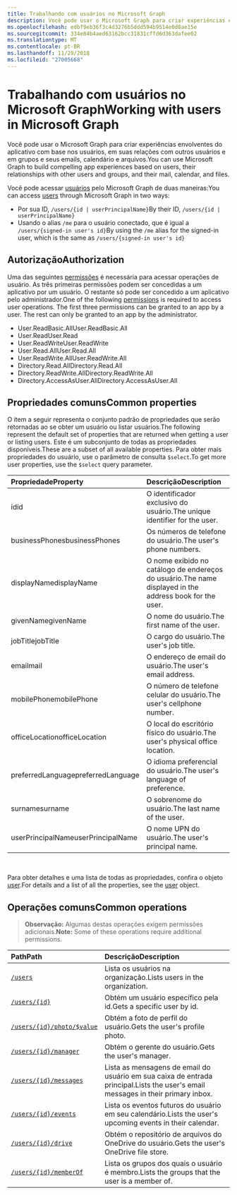 ```yaml
---
title: Trabalhando com usuários no Microsoft Graph
description: Você pode usar o Microsoft Graph para criar experiências envolventes do aplicativo com base nos usuários, em suas relações com outros usuários e em grupos e seus emails, calendário e arquivos.
ms.openlocfilehash: edbf9eb36f3c4d3276b5ddd594b9514e0d8ae15e
ms.sourcegitcommit: 334e84b4aed63162bcc31831cffd6d363dafee02
ms.translationtype: MT
ms.contentlocale: pt-BR
ms.lasthandoff: 11/29/2018
ms.locfileid: "27005668"
---
```

# <a name="working-with-users-in-microsoft-graph"></a><span data-ttu-id="b71a3-103">Trabalhando com usuários no Microsoft Graph</span><span class="sxs-lookup"><span data-stu-id="b71a3-103">Working with users in Microsoft Graph</span></span>

<span data-ttu-id="b71a3-104">Você pode usar o Microsoft Graph para criar experiências envolventes do aplicativo com base nos usuários, em suas relações com outros usuários e em grupos e seus emails, calendário e arquivos.</span><span class="sxs-lookup"><span data-stu-id="b71a3-104">You can use Microsoft Graph to build compelling app experiences based on users, their relationships with other users and groups, and their mail, calendar, and files.</span></span>

<span data-ttu-id="b71a3-105">Você pode acessar [usuários](user.md) pelo Microsoft Graph de duas maneiras:</span><span class="sxs-lookup"><span data-stu-id="b71a3-105">You can access [users](user.md) through Microsoft Graph in two ways:</span></span>

- <span data-ttu-id="b71a3-106">Por sua ID, `/users/{id | userPrincipalName}`</span><span class="sxs-lookup"><span data-stu-id="b71a3-106">By their ID, `/users/{id | userPrincipalName}`</span></span> 
- <span data-ttu-id="b71a3-107">Usando o alias `/me` para o usuário conectado, que é igual a `/users/{signed-in user's id}`</span><span class="sxs-lookup"><span data-stu-id="b71a3-107">By using the `/me` alias for the signed-in user, which is the same as `/users/{signed-in user's id}`</span></span>

## <a name="authorization"></a><span data-ttu-id="b71a3-108">Autorização</span><span class="sxs-lookup"><span data-stu-id="b71a3-108">Authorization</span></span>

<span data-ttu-id="b71a3-p101">Uma das seguintes [permissões](https://developer.microsoft.com/graph/docs/authorization/permission_scopes) é necessária para acessar operações de usuário. As três primeiras permissões podem ser concedidas a um aplicativo por um usuário. O restante só pode ser concedido a um aplicativo pelo administrador.</span><span class="sxs-lookup"><span data-stu-id="b71a3-p101">One of the following [permissions](https://developer.microsoft.com/graph/docs/authorization/permission_scopes) is required to access user operations. The first three permissions can be granted to an app by a user. The rest can only be granted to an app by the administrator.</span></span>

- <span data-ttu-id="b71a3-112">User.ReadBasic.All</span><span class="sxs-lookup"><span data-stu-id="b71a3-112">User.ReadBasic.All</span></span>
- <span data-ttu-id="b71a3-113">User.Read</span><span class="sxs-lookup"><span data-stu-id="b71a3-113">User.Read</span></span>
- <span data-ttu-id="b71a3-114">User.ReadWrite</span><span class="sxs-lookup"><span data-stu-id="b71a3-114">User.ReadWrite</span></span>
- <span data-ttu-id="b71a3-115">User.Read.All</span><span class="sxs-lookup"><span data-stu-id="b71a3-115">User.Read.All</span></span>
- <span data-ttu-id="b71a3-116">User.ReadWrite.All</span><span class="sxs-lookup"><span data-stu-id="b71a3-116">User.ReadWrite.All</span></span>
- <span data-ttu-id="b71a3-117">Directory.Read.All</span><span class="sxs-lookup"><span data-stu-id="b71a3-117">Directory.Read.All</span></span>
- <span data-ttu-id="b71a3-118">Directory.ReadWrite.All</span><span class="sxs-lookup"><span data-stu-id="b71a3-118">Directory.ReadWrite.All</span></span>
- <span data-ttu-id="b71a3-119">Directory.AccessAsUser.All</span><span class="sxs-lookup"><span data-stu-id="b71a3-119">Directory.AccessAsUser.All</span></span>

## <a name="common-properties"></a><span data-ttu-id="b71a3-120">Propriedades comuns</span><span class="sxs-lookup"><span data-stu-id="b71a3-120">Common properties</span></span>

<span data-ttu-id="b71a3-121">O item a seguir representa o conjunto padrão de propriedades que serão retornadas ao se obter um usuário ou listar usuários.</span><span class="sxs-lookup"><span data-stu-id="b71a3-121">The following represent the default set of properties that are returned when getting a user or listing users.</span></span> <span data-ttu-id="b71a3-122">Este é um subconjunto de todas as propriedades disponíveis.</span><span class="sxs-lookup"><span data-stu-id="b71a3-122">These are a subset of all available properties.</span></span> <span data-ttu-id="b71a3-123">Para obter mais propriedades do usuário, use o parâmetro de consulta `$select`.</span><span class="sxs-lookup"><span data-stu-id="b71a3-123">To get more user properties, use the `$select` query parameter.</span></span> 

|<span data-ttu-id="b71a3-124">Propriedade</span><span class="sxs-lookup"><span data-stu-id="b71a3-124">Property</span></span> |<span data-ttu-id="b71a3-125">Descrição</span><span class="sxs-lookup"><span data-stu-id="b71a3-125">Description</span></span> |
|:----------|:-------------|
|<span data-ttu-id="b71a3-126">id</span><span class="sxs-lookup"><span data-stu-id="b71a3-126">id</span></span> | <span data-ttu-id="b71a3-127">O identificador exclusivo do usuário.</span><span class="sxs-lookup"><span data-stu-id="b71a3-127">The unique identifier for the user.</span></span>|
|<span data-ttu-id="b71a3-128">businessPhones</span><span class="sxs-lookup"><span data-stu-id="b71a3-128">businessPhones</span></span> | <span data-ttu-id="b71a3-129">Os números de telefone do usuário.</span><span class="sxs-lookup"><span data-stu-id="b71a3-129">The user's phone numbers.</span></span>|
|<span data-ttu-id="b71a3-130">displayName</span><span class="sxs-lookup"><span data-stu-id="b71a3-130">displayName</span></span> | <span data-ttu-id="b71a3-131">O nome exibido no catálogo de endereços do usuário.</span><span class="sxs-lookup"><span data-stu-id="b71a3-131">The name displayed in the address book for the user.</span></span>|
|<span data-ttu-id="b71a3-132">givenName</span><span class="sxs-lookup"><span data-stu-id="b71a3-132">givenName</span></span>| <span data-ttu-id="b71a3-133">O nome do usuário.</span><span class="sxs-lookup"><span data-stu-id="b71a3-133">The first name of the user.</span></span> |
|<span data-ttu-id="b71a3-134">jobTitle</span><span class="sxs-lookup"><span data-stu-id="b71a3-134">jobTitle</span></span> | <span data-ttu-id="b71a3-135">O cargo do usuário.</span><span class="sxs-lookup"><span data-stu-id="b71a3-135">The user's job title.</span></span>|
|<span data-ttu-id="b71a3-136">email</span><span class="sxs-lookup"><span data-stu-id="b71a3-136">mail</span></span>| <span data-ttu-id="b71a3-137">O endereço de email do usuário.</span><span class="sxs-lookup"><span data-stu-id="b71a3-137">The user's email address.</span></span> |
|<span data-ttu-id="b71a3-138">mobilePhone</span><span class="sxs-lookup"><span data-stu-id="b71a3-138">mobilePhone</span></span> | <span data-ttu-id="b71a3-139">O número de telefone celular do usuário.</span><span class="sxs-lookup"><span data-stu-id="b71a3-139">The user's cellphone number.</span></span>|
|<span data-ttu-id="b71a3-140">officeLocation</span><span class="sxs-lookup"><span data-stu-id="b71a3-140">officeLocation</span></span> | <span data-ttu-id="b71a3-141">O local do escritório físico do usuário.</span><span class="sxs-lookup"><span data-stu-id="b71a3-141">The user's physical office location.</span></span>|
|<span data-ttu-id="b71a3-142">preferredLanguage</span><span class="sxs-lookup"><span data-stu-id="b71a3-142">preferredLanguage</span></span> | <span data-ttu-id="b71a3-143">O idioma preferencial do usuário.</span><span class="sxs-lookup"><span data-stu-id="b71a3-143">The user's language of preference.</span></span>|
|<span data-ttu-id="b71a3-144">surname</span><span class="sxs-lookup"><span data-stu-id="b71a3-144">surname</span></span>| <span data-ttu-id="b71a3-145">O sobrenome do usuário.</span><span class="sxs-lookup"><span data-stu-id="b71a3-145">The last name of the user.</span></span> |
|<span data-ttu-id="b71a3-146">userPrincipalName</span><span class="sxs-lookup"><span data-stu-id="b71a3-146">userPrincipalName</span></span>| <span data-ttu-id="b71a3-147">O nome UPN do usuário.</span><span class="sxs-lookup"><span data-stu-id="b71a3-147">The user's principal name.</span></span> |

<br/>

<span data-ttu-id="b71a3-148">Para obter detalhes e uma lista de todas as propriedades, confira o objeto [user](user.md).</span><span class="sxs-lookup"><span data-stu-id="b71a3-148">For details and a list of all the properties, see the [user](user.md) object.</span></span>

## <a name="common-operations"></a><span data-ttu-id="b71a3-149">Operações comuns</span><span class="sxs-lookup"><span data-stu-id="b71a3-149">Common operations</span></span>

> <span data-ttu-id="b71a3-150">**Observação:** Algumas destas operações exigem permissões adicionais.</span><span class="sxs-lookup"><span data-stu-id="b71a3-150">**Note:** Some of these operations require additional permissions.</span></span>

| <span data-ttu-id="b71a3-151">Path</span><span class="sxs-lookup"><span data-stu-id="b71a3-151">Path</span></span>    | <span data-ttu-id="b71a3-152">Descrição</span><span class="sxs-lookup"><span data-stu-id="b71a3-152">Description</span></span> |
|:---------|:-------------|
|[`/users`](../api/user-list.md) | <span data-ttu-id="b71a3-153">Lista os usuários na organização.</span><span class="sxs-lookup"><span data-stu-id="b71a3-153">Lists users in the organization.</span></span> |
|[`/users/{id}`](../api/user-get.md) | <span data-ttu-id="b71a3-154">Obtém um usuário específico pela id.</span><span class="sxs-lookup"><span data-stu-id="b71a3-154">Gets a specific user by id.</span></span> |
|[`/users/{id}/photo/$value`](../api/profilephoto-get.md)| <span data-ttu-id="b71a3-155">Obtém a foto de perfil do usuário.</span><span class="sxs-lookup"><span data-stu-id="b71a3-155">Gets the user's profile photo.</span></span> |
|[`/users/{id}/manager`](../api/user-list-manager.md) | <span data-ttu-id="b71a3-156">Obtém o gerente do usuário.</span><span class="sxs-lookup"><span data-stu-id="b71a3-156">Gets the user's manager.</span></span> |
|[`/users/{id}/messages`](../api/user-list-messages.md)| <span data-ttu-id="b71a3-157">Lista as mensagens de email do usuário em sua caixa de entrada principal.</span><span class="sxs-lookup"><span data-stu-id="b71a3-157">Lists the user's email messages in their primary inbox.</span></span> |
|[`/users/{id}/events`](../api/user-list-events.md) | <span data-ttu-id="b71a3-158">Lista os eventos futuros do usuário em seu calendário.</span><span class="sxs-lookup"><span data-stu-id="b71a3-158">Lists the user's upcoming events in their calendar.</span></span> |
|[`/users/{id}/drive`](../api/drive-get.md)| <span data-ttu-id="b71a3-159">Obtém o repositório de arquivos do OneDrive do usuário.</span><span class="sxs-lookup"><span data-stu-id="b71a3-159">Gets the user's OneDrive file store.</span></span> |
|[`/users/{id}/memberOf`](../api/user-list-memberof.md)| <span data-ttu-id="b71a3-160">Lista os grupos dos quais o usuário é membro.</span><span class="sxs-lookup"><span data-stu-id="b71a3-160">Lists the groups that the user is a member of.</span></span> |
